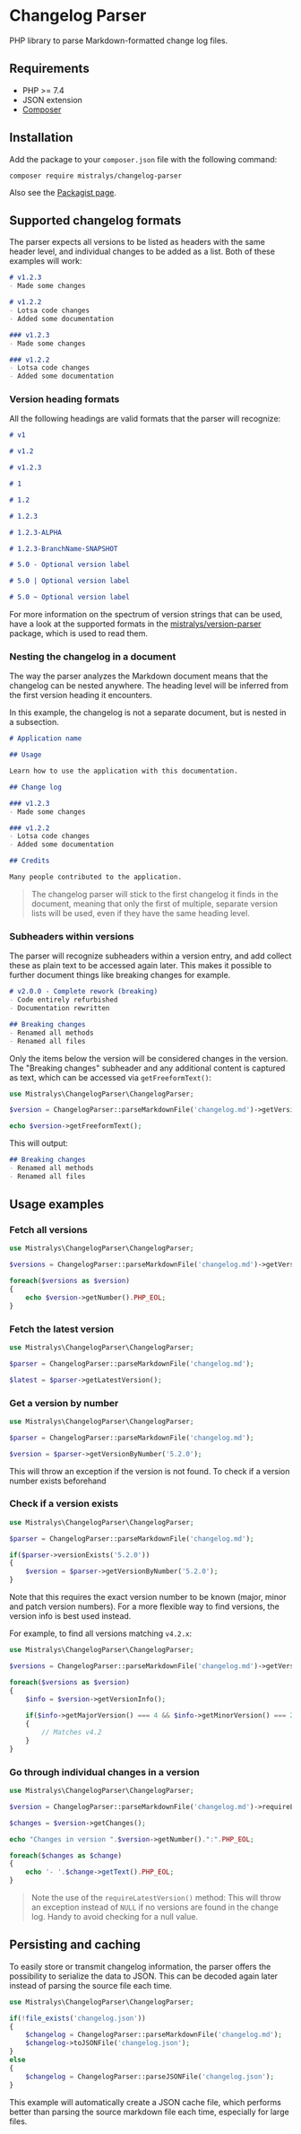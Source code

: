 # Changelog Parser

PHP library to parse Markdown-formatted change log files.

## Requirements

- PHP >= 7.4
- JSON extension
- [Composer](https://getcomposer.org)

## Installation

Add the package to your `composer.json` file with the following command:

```shell
composer require mistralys/changelog-parser
```

Also see the [Packagist page](https://packagist.org/packages/mistralys/changelog-parser).

## Supported changelog formats

The parser expects all versions to be listed as headers with the same
header level, and individual changes to be added as a list. Both of 
these examples will work:

```markdown
# v1.2.3
- Made some changes

# v1.2.2
- Lotsa code changes
- Added some documentation
```

```markdown
### v1.2.3
- Made some changes

### v1.2.2
- Lotsa code changes
- Added some documentation
```

### Version heading formats

All the following headings are valid formats that the parser will recognize:

```markdown
# v1

# v1.2

# v1.2.3

# 1

# 1.2

# 1.2.3

# 1.2.3-ALPHA

# 1.2.3-BranchName-SNAPSHOT

# 5.0 - Optional version label

# 5.0 | Optional version label

# 5.0 ~ Optional version label
```

For more information on the spectrum of version strings that can be used,
have a look at the supported formats in the [mistralys/version-parser](https://github.com/Mistralys/version-parser#supported-version-strings) 
package, which is used to read them. 

### Nesting the changelog in a document

The way the parser analyzes the Markdown document means that the
changelog can be nested anywhere. The heading level will be inferred
from the first version heading it encounters.

In this example, the changelog is not a separate document, but is
nested in a subsection. 

```markdown
# Application name

## Usage

Learn how to use the application with this documentation.

## Change log

### v1.2.3
- Made some changes

### v1.2.2
- Lotsa code changes
- Added some documentation

## Credits

Many people contributed to the application.
```

> The changelog parser will stick to the first changelog it finds in
> the document, meaning that only the first of multiple, separate 
> version lists will be used, even if they have the same heading level. 

### Subheaders within versions

The parser will recognize subheaders within a version entry, and add
collect these as plain text to be accessed again later. This makes it
possible to further document things like breaking changes for example.

```markdown
# v2.0.0 - Complete rework (breaking)
- Code entirely refurbished
- Documentation rewritten

## Breaking changes
- Renamed all methods
- Renamed all files
```

Only the items below the version will be considered changes in the
version. The "Breaking changes" subheader and any additional content
is captured as text, which can be accessed via `getFreeformText()`:

```php
use Mistralys\ChangelogParser\ChangelogParser;

$version = ChangelogParser::parseMarkdownFile('changelog.md')->getVersionByNumber('2.0.0');

echo $version->getFreeformText();
```

This will output:

```markdown
## Breaking changes
- Renamed all methods
- Renamed all files
```

## Usage examples

### Fetch all versions

```php
use Mistralys\ChangelogParser\ChangelogParser;

$versions = ChangelogParser::parseMarkdownFile('changelog.md')->getVersions();

foreach($versions as $version)
{
    echo $version->getNumber().PHP_EOL;
}
```

### Fetch the latest version

```php
use Mistralys\ChangelogParser\ChangelogParser;

$parser = ChangelogParser::parseMarkdownFile('changelog.md');

$latest = $parser->getLatestVersion();
```

### Get a version by number

```php
use Mistralys\ChangelogParser\ChangelogParser;

$parser = ChangelogParser::parseMarkdownFile('changelog.md');

$version = $parser->getVersionByNumber('5.2.0');
```

This will throw an exception if the version is not found. To check if a
version number exists beforehand

### Check if a version exists

```php
use Mistralys\ChangelogParser\ChangelogParser;

$parser = ChangelogParser::parseMarkdownFile('changelog.md');

if($parser->versionExists('5.2.0'))
{
    $version = $parser->getVersionByNumber('5.2.0');
}
```

Note that this requires the exact version number to be known (major, minor 
and patch version numbers). For a more flexible way to find versions, the 
version info is best used instead. 

For example, to find all versions matching `v4.2.x`:

```php
use Mistralys\ChangelogParser\ChangelogParser;

$versions = ChangelogParser::parseMarkdownFile('changelog.md')->getVersions();

foreach($versions as $version)
{
    $info = $version->getVersionInfo();
    
    if($info->getMajorVersion() === 4 && $info->getMinorVersion() === 2) 
    {
        // Matches v4.2
    }
}
```

### Go through individual changes in a version

```php
use Mistralys\ChangelogParser\ChangelogParser;

$version = ChangelogParser::parseMarkdownFile('changelog.md')->requireLatestVersion();

$changes = $version->getChanges();

echo "Changes in version ".$version->getNumber().":".PHP_EOL;

foreach($changes as $change)
{
    echo '- '.$change->getText().PHP_EOL;
}
```

> Note the use of the `requireLatestVersion()` method: This will throw
> an exception instead of `NULL` if no versions are found in the 
> change log. Handy to avoid checking for a null value.
 
## Persisting and caching

To easily store or transmit changelog information, the parser offers the
possibility to serialize the data to JSON. This can be decoded again later
instead of parsing the source file each time.

```php
use Mistralys\ChangelogParser\ChangelogParser;

if(!file_exists('changelog.json'))
{
    $changelog = ChangelogParser::parseMarkdownFile('changelog.md');
    $changelog->toJSONFile('changelog.json');
}
else
{
    $changelog = ChangelogParser::parseJSONFile('changelog.json');
}
```

This example will automatically create a JSON cache file, which performs
better than parsing the source markdown file each time, especially for large
files. 

